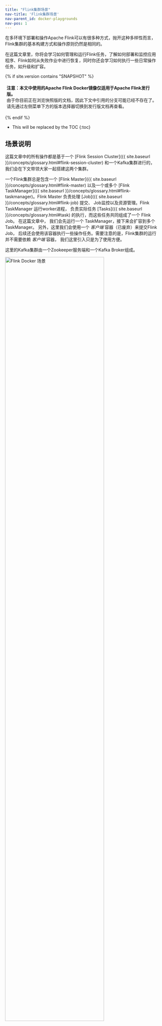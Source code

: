 ```yaml
---
title: "Flink集群场景"
nav-title: 'Flink集群场景'
nav-parent_id: docker-playgrounds
nav-pos: 1
---
```

<!--
Licensed to the Apache Software Foundation (ASF) under one
or more contributor license agreements.  See the NOTICE file
distributed with this work for additional information
regarding copyright ownership.  The ASF licenses this file
to you under the Apache License, Version 2.0 (the
"License"); you may not use this file except in compliance
with the License.  You may obtain a copy of the License at

  http://www.apache.org/licenses/LICENSE-2.0

Unless required by applicable law or agreed to in writing,
software distributed under the License is distributed on an
"AS IS" BASIS, WITHOUT WARRANTIES OR CONDITIONS OF ANY
KIND, either express or implied.  See the License for the
specific language governing permissions and limitations
under the License.
-->

在多环境下部署和操作Apache Flink可以有很多种方式，抛开这种多样性而言，Flink集群的基本构建方式和操作原则仍然是相同的。

在这篇文章里，你将会学习如何管理和运行Flink任务，了解如何部署和监控应用程序、Flink如何从失败作业中进行恢复，同时你还会学习如何执行一些日常操作任务，如升级和扩容。

{% if site.version contains "SNAPSHOT" %}
<p style="border-radius: 5px; padding: 5px" class="bg-danger">
  <b>
  注意：本文中使用的Apache Flink Docker镜像仅适用于Apache Flink发行版。
  </b><br>
  由于你目前正在浏览快照版的文档，因此下文中引用的分支可能已经不存在了。
  请先通过左侧菜单下方的版本选择器切换到发行版文档再查看。
</p>
{% endif %}

* This will be replaced by the TOC
{:toc}

## 场景说明

这篇文章中的所有操作都是基于一个 
[Flink Session Cluster]({{ site.baseurl }}/concepts/glossary.html#flink-session-cluster) 和一个Kafka集群进行的，
我们会在下文带领大家一起搭建这两个集群。

一个Flink集群总是包含一个 
[Flink Master]({{ site.baseurl }}/concepts/glossary.html#flink-master) 以及一个或多个 
[Flink TaskManager]({{ site.baseurl }}/concepts/glossary.html#flink-taskmanager)。Flink Master 
负责处理 [Job]({{ site.baseurl }}/concepts/glossary.html#flink-job) 提交、
Job监控以及资源管理。Flink TaskManager 运行worker进程，
负责实际任务 
[Tasks]({{ site.baseurl }}/concepts/glossary.html#task) 的执行，而这些任务共同组成了一个 Flink Job。 在这篇文章中，
我们会先运行一个 TaskManager，接下来会扩容到多个 TaskManager。 
另外，这里我们会使用一个 *客户端* 容器（已废弃）来提交Flink Job，
后续还会使用该容器执行一些操作任务。需要注意的是，Flink集群的运行并不需要依赖 *客户端* 容器，
我们这里引入只是为了使用方便。

这里的Kafka集群由一个Zookeeper服务端和一个Kafka Broker组成。

<img src="{{ site.baseurl }}/fig/flink-docker-playground.svg" alt="Flink Docker 场景"
class="offset" width="80%" />

一开始，我们会往 Flink Master 提交一个名为 *Flink事件计数* 的Job，此外，我们还创建了两个Kafka Topic：*input* 和 *output*。

<img src="{{ site.baseurl }}/fig/click-event-count-example.svg" alt="Click Event Count Example"
class="offset" width="80%" />

该Job负责从 *input* topic消费点击事件 `ClickEvent`，每个点击事件都包含一个 `timestamp` 和一个 `page` 属性。
这些事件将按照 `page` 属性进行分组，然后按照每15s窗口 [windows]({{ site.baseurl }}/dev/stream/operators/windows.html) 进行统计，
最终结果输出到 *output* topic中。

总共有6种不同的page属性，针对特定page，我们会按照每15s产生1000个点击事件的速率生成数据。
因此，针对特定page，该Flink job应该能在每个窗口中输出1000个该page的点击数据。

{% top %}

## 环境搭建

环境搭建只需要几步就可以完成，我们将会带你过一遍必要的操作命令，
并说明如何验证我们正在操作的一切都是运行正常的。

你需要在自己的主机上提前安装好 [docker](https://docs.docker.com/) (1.12+) 和 
[docker-compose](https://docs.docker.com/compose/) (2.1+)。

我们所使用的配置文件位于 
[flink-playgrounds](https://github.com/apache/flink-playgrounds) 仓库中，
检出该仓库并启动docker环境：

{% highlight bash %}
git clone --branch release-{{ site.version_title }} https://github.com/apache/flink-playgrounds.git
cd flink-playgrounds/operations-playground
docker-compose build
docker-compose up -d
{% endhighlight %}

接下来可以执行如下命令来查看Docker容器：

{% highlight bash %}
docker-compose ps

                    Name                                  Command               State                   Ports                
-----------------------------------------------------------------------------------------------------------------------------
operations-playground_clickevent-generator_1   /docker-entrypoint.sh java ...   Up       6123/tcp, 8081/tcp                  
operations-playground_client_1                 /docker-entrypoint.sh flin ...   Exit 0                                       
operations-playground_jobmanager_1             /docker-entrypoint.sh jobm ...   Up       6123/tcp, 0.0.0.0:8081->8081/tcp    
operations-playground_kafka_1                  start-kafka.sh                   Up       0.0.0.0:9094->9094/tcp              
operations-playground_taskmanager_1            /docker-entrypoint.sh task ...   Up       6123/tcp, 8081/tcp                  
operations-playground_zookeeper_1              /bin/sh -c /usr/sbin/sshd  ...   Up       2181/tcp, 22/tcp, 2888/tcp, 3888/tcp
{% endhighlight %}

从上面的信息可以看出客户端容器（client_1）已成功提交了Flink Job ("Exit 0")，
同时包含数据生成器（clickevent-generator_1）在内的所有集群组件都处于运行中状态 ("Up")。

你可以执行如下命令停止docker环境：
{% highlight bash %}
docker-compose down -v
{% endhighlight %}

## 环境讲解

在这个搭建好的环境中你可以尝试和验证很多事情，在下面的两个部分中我们将向你展示如何与Flink集群进行交互，演示并讲解Flink的一些核心特性。

### Flink UI界面

观察Flink集群首先想到的就是Flink UI界面：打开浏览器并访问 
[http://localhost:8081](http://localhost:8081)， 如果一切正常，你将会在界面上看到一个TaskManager
和一个处于"RUNNING"状态的名为 *Click Event Count* 的Job。

<img src="{{ site.baseurl }}/fig/playground-webui.png" alt="Playground Flink WebUI"
class="offset" width="100%" />

Flink UI界面包含许多关于Flink集群和运行在其上的Jobs的有用信息，比如：JobGraph, Metrics, Checkpointing Statistics, TaskManager Status等等。 

### 日志

**JobManager**

JobManager日志可以通过 `docker-compose` 命令进行查看。
{% highlight bash %}
docker-compose logs -f jobmanager
{% endhighlight %}

JobManager刚启动完成之时，你会看到很多关于 checkpoint completion （检查点完成）的日志。

**TaskManager**

TaskManager日志也可以通过同样的方式进行查看。
{% highlight bash %}
docker-compose logs -f taskmanager
{% endhighlight %}

TaskManager刚启动完成之时，你同样会看到很多关于 checkpoint completion （检查点完成）的日志。

### Flink CLI

[Flink CLI]({{ site.baseurl }}/ops/cli.html) 相关命令可以在客户端容器内进行使用。
比如，想查看Flink CLI的 `help` 命令，可以通过如下方式进行查看：
{% highlight bash%}
docker-compose run --no-deps client flink --help
{% endhighlight %}

### Flink REST API

[Flink REST API]({{ site.baseurl }}/monitoring/rest_api.html#api) 可以通过本机的 
`localhost:8081` 进行访问，也可以在客户端容器中通过 `jobmanager:8081` 进行访问。
比如，通过如下命令可以获取所有正在运行中的Job：
{% highlight bash%}
curl localhost:8081/jobs
{% endhighlight %}

{% if site.version contains "SNAPSHOT" %}
<p style="border-radius: 5px; padding: 5px" class="bg-info">
  <b>注意</b>: 如果你的主机上没有 `curl` 命令，那么你可以通过客户端容器进行访问（类似于Flink CLI命令）：
{% highlight bash%}
docker-compose run --no-deps client curl jobmanager:8081/jobs 
{% endhighlight %} 
</p>
{% endif %}

### Kafka Topics

可以运行如下命令查看Kafka Topics中的记录：
{% highlight bash%}
//input topic (1000 records/s)
docker-compose exec kafka kafka-console-consumer.sh \
  --bootstrap-server localhost:9092 --topic input

//output topic (24 records/min)
docker-compose exec kafka kafka-console-consumer.sh \
  --bootstrap-server localhost:9092 --topic output
{% endhighlight %}

{%  top %}

## 核心特性探索

到目前为止，你已经学习了如何与Flink及Docker容器进行交互，现在让我们看一些常用的操作命令。
本节中的各部分命令不需要按任何特定的顺序执行，这些命令大部分都可以通过[CLI](#Flink-CLI) 或 [RESTAPI](#Flink-REST-API)执行。

### 获取所有运行中的Job

<div class="codetabs" markdown="1">
<div data-lang="CLI" markdown="1">
**命令**
{% highlight bash %}
docker-compose run --no-deps client flink list
{% endhighlight %}
**预期输出**
{% highlight plain %}
Waiting for response...
------------------ Running/Restarting Jobs -------------------
16.07.2019 16:37:55 : <job-id> : Click Event Count (RUNNING)
--------------------------------------------------------------
No scheduled jobs.
{% endhighlight %}
</div>
<div data-lang="REST API" markdown="1">
**请求**
{% highlight bash %}
curl localhost:8081/jobs
{% endhighlight %}
**预期响应 (结果已格式化)**
{% highlight bash %}
{
  "jobs": [
    {
      "id": "<job-id>",
      "status": "RUNNING"
    }
  ]
}
{% endhighlight %}
</div>
</div>

一旦Job提交，Flink会默认为其生成一个JobID，后续对该Job的
所有操作（无论是通过CLI还是REST API）都需要带上JobID。

### Job失败与恢复

在Job(部分)失败的情况下，Flink对事件处理依然能够提供"exactly-once"的保障，
在本节中你将会观察到并能够在某种程度上验证这种行为。 

#### Step 1: 观察输出

如[前文](#场景说明)所述，事件以特定速率生成，刚好使得每个统计窗口都包含确切的1000条记录。
因此，你可以实时查看output topic的输出，确定失败恢复后所有的窗口依然输出正确的统计数字，
以此来验证Flink在TaskManager失败时能够成功恢复，而且不丢失数据、不产生数据重复。

为此，通过控制台命令消费 *output* topic，保持消费直到Job从失败中恢复(Step 3)。

{% highlight bash%}
docker-compose exec kafka kafka-console-consumer.sh \
  --bootstrap-server localhost:9092 --topic output
{% endhighlight %}

#### Step 2: 模拟失败

为了模拟部分失败故障，你可以kill掉一个TaskManager，这种失败行为在生产环境中就相当于
TaskManager进程挂掉、TaskManager机器宕机，或者从框架或用户代码中抛出的一个临时异常（例如，由于外部资源暂时不可用）而导致的失败。   

{% highlight bash%}
docker-compose kill taskmanager
{% endhighlight %}

几秒钟后，Flink Master就会感知到TaskManager已失联，接下来它会
取消Job运行并且立即重新提交该Job以进行恢复。
当Job重启后，所有的任务都会处于`SCHEDULED`状态，如以下截图中紫色方格所示：

<img src="{{ site.baseurl }}/fig/playground-webui-failure.png" alt="Playground Flink WebUI" 
class="offset" width="100%" />

<p style="border-radius: 5px; padding: 5px" class="bg-info">
  <b>注意</b>：虽然Job的所有任务都处于SCHEDULED状态，但整个Job的状态却显示为RUNNING。
</p>

此时，由于TaskSlots资源(TaskManager提供)不够用，Job的所有任务都不能成功转为 
`RUNNING` 状态，直到有新的TaskManager可用。在此之前，该Job将经历一个取消和重新提交
不断循环的过程。

与此同时，数据生成器（data generator）一直不断地往 *input* topic中生成 `ClickEvent`s 事件，在生产环境中也经常出现这种Job挂掉但源头还在不断产生数据的情况。

#### Step 3: 失败恢复

一旦TaskManager重启成功，它将会重新连接到Master。

{% highlight bash%}
docker-compose up -d taskmanager
{% endhighlight %}

当TaskManager注册成功后，Master就会将处于 `SCHEDULED` 状态的所有任务调度到该TaskManager
的可用TaskSlots中运行，此时所有的任务将会从失败前最近一次成功的 
[checkpoint]({{ site.baseurl }}/internals/stream_checkpointing.html) 进行恢复，
一旦恢复成功，它们的状态将转变为`RUNNING`。

接下来该Job将快速处理Kafka input事件的全部积压（在Job中断期间累积的数据），
并以更快的速度(> 24条记录/分钟)产生输出，直到它追上kafka的lag延迟为止。
此时观察 *output* topic输出，
你会看到在每一个时间窗口中都有按 `page` 进行分组的记录，而且计数刚好是1000。
由于我们使用的是 [FlinkKafkaProducer]({site.base url}}/dev/connectors/kafka.html#kafka-producers-and-fault-tolerance) "at-least-once"模式，因此你可能会看到一些记录重复输出多次。

<p style="border-radius: 5px; padding: 5px" class="bg-info">
  <b>注意</b>：在大部分生产环境中都需要一个资源管理器(Kubernetes, Yarn, Mesos)对
  失败的Job进行自动重启。
</p>

### Job升级与扩容

升级Flink作业一般都需要两步：第一，使用 [Savepoint]({{site.base_url}}/ops/state/savepoints.html) 优雅地停止Flink Job。
Savepoint是整个应用程序状态的一次快照（类似于checkpoint），该快照是在一个明确定义的、全局一致的时间点生成的。第二，从Savepoint恢复启动待升级的Flink Job。
在此，“升级”包含如下几种含义：

* 配置升级（比如Job并行度修改）
* Job拓扑升级（比如添加或者删除算子）
* Job的用户自定义函数升级

在开始升级之前，你可能需要实时查看 *Output* topic输出，
以便观察在升级过程中没有数据丢失或损坏。

{% highlight bash%}
docker-compose exec kafka kafka-console-consumer.sh \
  --bootstrap-server localhost:9092 --topic output
{% endhighlight %}

#### Step 1: 停止Job

要优雅停止Job，需要使用JobID通过CLI或REST API调用“stop”命令。
JobID可以通过[获取所有运行中的Job](#获取所有运行中的job)接口或Flink UI界面获取，拿到JobID后就可以继续停止作业了：

<div class="codetabs" markdown="1">
<div data-lang="CLI" markdown="1">
**命令**
{% highlight bash %}
docker-compose run --no-deps client flink stop <job-id>
{% endhighlight %}
**预期输出**
{% highlight bash %}
Suspending job "<job-id>" with a savepoint.
Suspended job "<job-id>" with a savepoint.
{% endhighlight %}

Savepoint已保存在 `state.savepoint.dir` 指定的路径中，该配置在 *flink-conf.yaml* 
中定义， *flink-conf.yaml* 挂载在本机的 */tmp/flink-savepoints-directory/* 目录下。
在下一步操作中我们会用到这个Savepoint路径，如果我们是通过REST API操作的，
那么Savepoint路径会随着响应结果一起返回，我们可以直接查看文件系统来确认Savepoint保存情况。

**命令**
{% highlight bash %}
ls -lia /tmp/flink-savepoints-directory
{% endhighlight %}

**预期输出**
{% highlight bash %}
total 0
  17 drwxr-xr-x   3 root root   60 17 jul 17:05 .
   2 drwxrwxrwt 135 root root 3420 17 jul 17:09 ..
1002 drwxr-xr-x   2 root root  140 17 jul 17:05 savepoint-<short-job-id>-<uuid>
{% endhighlight %}
</div>
 <div data-lang="REST API" markdown="1">
 
 **请求**
{% highlight bash %}
# 停止Job
curl -X POST localhost:8081/jobs/<job-id>/stop -d '{"drain": false}'
{% endhighlight %}

**预期响应 (结果已格式化)**
{% highlight json %}
{
  "request-id": "<trigger-id>"
}
{% endhighlight %}

**请求**
{% highlight bash %}
# 检查停止结果并获取savepoint路径
 curl localhost:8081/jobs/<job-id>/savepoints/<trigger-id>
{% endhighlight %}

**预期响应 (结果已格式化)**
{% highlight json %}
{
  "status": {
    "id": "COMPLETED"
  },
  "operation": {
    "location": "<savepoint-path>"
  }

{% endhighlight %}
</div>
</div>

#### Step 2a: 重启Job(不作任何变更)

现在你可以从这个Savepoint重新启动待升级的Job，为了简单起见，不对该Job作任何变更就直接重启。

<div class="codetabs" markdown="1">
<div data-lang="CLI" markdown="1">
**命令**
{% highlight bash %}
docker-compose run --no-deps client flink run -s <savepoint-path> \
  -d /opt/ClickCountJob.jar \
  --bootstrap.servers kafka:9092 --checkpointing --event-time
{% endhighlight %}
**预期输出**
{% highlight bash %}
Starting execution of program
Job has been submitted with JobID <job-id>
{% endhighlight %}
</div>
<div data-lang="REST API" markdown="1">

**请求**
{% highlight bash %}
# 从客户端容器上传JAR
docker-compose run --no-deps client curl -X POST -H "Expect:" \
  -F "jarfile=@/opt/ClickCountJob.jar" http://jobmanager:8081/jars/upload
{% endhighlight %}

**预期响应 (结果已格式化)**
{% highlight json %}
{
  "filename": "/tmp/flink-web-<uuid>/flink-web-upload/<jar-id>",
  "status": "success"
}

{% endhighlight %}

**请求**
{% highlight bash %}
# 提交Job
curl -X POST http://localhost:8081/jars/<jar-id>/run \
  -d '{"programArgs": "--bootstrap.servers kafka:9092 --checkpointing --event-time", "savepointPath": "<savepoint-path>"}'
{% endhighlight %}
**预期响应 (结果已格式化)**
{% highlight json %}
{
  "jobid": "<job-id>"
}
{% endhighlight %}
</div>
</div>
 
一旦该Job再次处于 `RUNNING` 状态，你将从 *output* Topic中看到数据在快速输出，
因为刚启动的Job正在处理停止期间积压的大量数据。另外，你还会看到在升级期间
没有产生任何数据丢失：所有窗口都在输出1000。

#### Step 2b: 重启Job(修改并行度)

在从Savepoint重启Job之前，你还可以通过修改并行度来达到扩容Job的目的。

<div class="codetabs" markdown="1">
<div data-lang="CLI" markdown="1">
**命令**
{% highlight bash %}
docker-compose run --no-deps client flink run -p 3 -s <savepoint-path> \
  -d /opt/ClickCountJob.jar \
  --bootstrap.servers kafka:9092 --checkpointing --event-time
{% endhighlight %}
**预期输出**
{% highlight bash %}
Starting execution of program
Job has been submitted with JobID <job-id>
{% endhighlight %}
</div>
<div data-lang="REST API" markdown="1">

**请求**
{% highlight bash %}
# Uploading the JAR from the Client container
docker-compose run --no-deps client curl -X POST -H "Expect:" \
  -F "jarfile=@/opt/ClickCountJob.jar" http://jobmanager:8081/jars/upload
{% endhighlight %}

**预期响应 (结果已格式化)**
{% highlight json %}
{
  "filename": "/tmp/flink-web-<uuid>/flink-web-upload/<jar-id>",
  "status": "success"
}

{% endhighlight %}

**请求**
{% highlight bash %}
# 提交Job
curl -X POST http://localhost:8081/jars/<jar-id>/run \
  -d '{"parallelism": 3, "programArgs": "--bootstrap.servers kafka:9092 --checkpointing --event-time", "savepointPath": "<savepoint-path>"}'
{% endhighlight %}
**预期响应 (结果已格式化)**
{% highlight json %}
{
  "jobid": "<job-id>"
}
{% endhighlight %}
</div>
</div>
现在Job已重新提交，但由于我们提高了并行度所以导致TaskSlots不够用（1个TaskSlot可用，总共需要3个），最终Job会重启失败。通过如下命令：
{% highlight bash %}
docker-compose scale taskmanager=2
{% endhighlight %}
你可以向Flink集群添加第二个TaskManager（为Flink集群提供2个TaskSlots资源），
它会自动向Flink Master注册，TaskManager注册完成后，Job会再次处于 "RUNNING" 状态。

一旦Job再次运行起来，从 *output* Topic的输出中你会看到在扩容期间数据依然没有丢失：
所有窗口的计数都正好是1000。

### 查询Job指标

可以通过Flink Master提供的REST API来获取系统和用户 [指标]({{ site.baseurl }}/monitoring/metrics.html)

具体请求方式取决于我们想查询哪类指标，Job相关的指标分类可通过 `jobs/<job-id>/metrics` 
获得，而要想查询某类指标的具体值则可以在请求地址后跟上 `get` 参数。

**请求**
{% highlight bash %}
curl "localhost:8081/jobs/<jod-id>/metrics?get=lastCheckpointSize"
{% endhighlight %}
**预期响应 (结果已格式化且去除了占位符)**
{% highlight json %}
[
  {
    "id": "lastCheckpointSize",
    "value": "9378"
  }
]
{% endhighlight %}

REST API不仅可以用于查询指标，还可以用于获取正在运行中的Job详细信息。

**请求**
{% highlight bash %}
# 可以从结果中获取感兴趣的vertex-id
curl localhost:8081/jobs/<jod-id>
{% endhighlight %}

**预期响应 (结果已格式化)**
{% highlight json %}
{
  "jid": "<job-id>",
  "name": "Click Event Count",
  "isStoppable": false,
  "state": "RUNNING",
  "start-time": 1564467066026,
  "end-time": -1,
  "duration": 374793,
  "now": 1564467440819,
  "timestamps": {
    "CREATED": 1564467066026,
    "FINISHED": 0,
    "SUSPENDED": 0,
    "FAILING": 0,
    "CANCELLING": 0,
    "CANCELED": 0,
    "RECONCILING": 0,
    "RUNNING": 1564467066126,
    "FAILED": 0,
    "RESTARTING": 0
  },
  "vertices": [
    {
      "id": "<vertex-id>",
      "name": "ClickEvent Source",
      "parallelism": 2,
      "status": "RUNNING",
      "start-time": 1564467066423,
      "end-time": -1,
      "duration": 374396,
      "tasks": {
        "CREATED": 0,
        "FINISHED": 0,
        "DEPLOYING": 0,
        "RUNNING": 2,
        "CANCELING": 0,
        "FAILED": 0,
        "CANCELED": 0,
        "RECONCILING": 0,
        "SCHEDULED": 0
      },
      "metrics": {
        "read-bytes": 0,
        "read-bytes-complete": true,
        "write-bytes": 5033461,
        "write-bytes-complete": true,
        "read-records": 0,
        "read-records-complete": true,
        "write-records": 166351,
        "write-records-complete": true
      }
    },
    {
      "id": "<vertex-id>",
      "name": "Timestamps/Watermarks",
      "parallelism": 2,
      "status": "RUNNING",
      "start-time": 1564467066441,
      "end-time": -1,
      "duration": 374378,
      "tasks": {
        "CREATED": 0,
        "FINISHED": 0,
        "DEPLOYING": 0,
        "RUNNING": 2,
        "CANCELING": 0,
        "FAILED": 0,
        "CANCELED": 0,
        "RECONCILING": 0,
        "SCHEDULED": 0
      },
      "metrics": {
        "read-bytes": 5066280,
        "read-bytes-complete": true,
        "write-bytes": 5033496,
        "write-bytes-complete": true,
        "read-records": 166349,
        "read-records-complete": true,
        "write-records": 166349,
        "write-records-complete": true
      }
    },
    {
      "id": "<vertex-id>",
      "name": "ClickEvent Counter",
      "parallelism": 2,
      "status": "RUNNING",
      "start-time": 1564467066469,
      "end-time": -1,
      "duration": 374350,
      "tasks": {
        "CREATED": 0,
        "FINISHED": 0,
        "DEPLOYING": 0,
        "RUNNING": 2,
        "CANCELING": 0,
        "FAILED": 0,
        "CANCELED": 0,
        "RECONCILING": 0,
        "SCHEDULED": 0
      },
      "metrics": {
        "read-bytes": 5085332,
        "read-bytes-complete": true,
        "write-bytes": 316,
        "write-bytes-complete": true,
        "read-records": 166305,
        "read-records-complete": true,
        "write-records": 6,
        "write-records-complete": true
      }
    },
    {
      "id": "<vertex-id>",
      "name": "ClickEventStatistics Sink",
      "parallelism": 2,
      "status": "RUNNING",
      "start-time": 1564467066476,
      "end-time": -1,
      "duration": 374343,
      "tasks": {
        "CREATED": 0,
        "FINISHED": 0,
        "DEPLOYING": 0,
        "RUNNING": 2,
        "CANCELING": 0,
        "FAILED": 0,
        "CANCELED": 0,
        "RECONCILING": 0,
        "SCHEDULED": 0
      },
      "metrics": {
        "read-bytes": 20668,
        "read-bytes-complete": true,
        "write-bytes": 0,
        "write-bytes-complete": true,
        "read-records": 6,
        "read-records-complete": true,
        "write-records": 0,
        "write-records-complete": true
      }
    }
  ],
  "status-counts": {
    "CREATED": 0,
    "FINISHED": 0,
    "DEPLOYING": 0,
    "RUNNING": 4,
    "CANCELING": 0,
    "FAILED": 0,
    "CANCELED": 0,
    "RECONCILING": 0,
    "SCHEDULED": 0
  },
  "plan": {
    "jid": "<job-id>",
    "name": "Click Event Count",
    "nodes": [
      {
        "id": "<vertex-id>",
        "parallelism": 2,
        "operator": "",
        "operator_strategy": "",
        "description": "ClickEventStatistics Sink",
        "inputs": [
          {
            "num": 0,
            "id": "<vertex-id>",
            "ship_strategy": "FORWARD",
            "exchange": "pipelined_bounded"
          }
        ],
        "optimizer_properties": {}
      },
      {
        "id": "<vertex-id>",
        "parallelism": 2,
        "operator": "",
        "operator_strategy": "",
        "description": "ClickEvent Counter",
        "inputs": [
          {
            "num": 0,
            "id": "<vertex-id>",
            "ship_strategy": "HASH",
            "exchange": "pipelined_bounded"
          }
        ],
        "optimizer_properties": {}
      },
      {
        "id": "<vertex-id>",
        "parallelism": 2,
        "operator": "",
        "operator_strategy": "",
        "description": "Timestamps/Watermarks",
        "inputs": [
          {
            "num": 0,
            "id": "<vertex-id>",
            "ship_strategy": "FORWARD",
            "exchange": "pipelined_bounded"
          }
        ],
        "optimizer_properties": {}
      },
      {
        "id": "<vertex-id>",
        "parallelism": 2,
        "operator": "",
        "operator_strategy": "",
        "description": "ClickEvent Source",
        "optimizer_properties": {}
      }
    ]
  }
}
{% endhighlight %}

请查阅 [REST API 参考](https：/ci.apache.org/Projects/Flink/Flink-docs-Release-1.8/监测点/REST_api.html#api)，该参考上有完整的指标查询接口信息，包括如何查询不同种类的指标（例如，TaskManager指标）。

{%  top %}

## 延伸拓展

你可能已经注意到了，*Click Event Count* 这个Job在启动时总是会带上 `--checkpointing` 和 `--event-time` 两个参数，
如果我们去除这两个参数，那么Job的行为也会随之改变。

* `--checkpointing` 参数开启了检查点 [checkpoint]({{ site.baseurl }}/internals/stream_checkpointing.html) 配置，检查点是Flink容错机制的重要保证。
如果你没有开启检查点，那么在 
[Job失败与恢复](#job失败与恢复) 这一节中，你将会看到数据丢失现象发生。

* `--event-time` 参数开启了Job的 [事件时间]({{ site.baseurl }}/dev/event_time.html) 机制，该机制会使用`ClickEvent`自带的时间戳进行统计。
如果不指定该参数，Flink将结合当前机器时间使用事件处理时间进行统计。如此一来，每个窗口计数将不再是准确的1000了。
